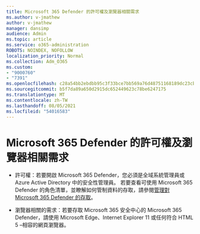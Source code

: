 ```yaml
---
title: Microsoft 365 Defender 的許可權及瀏覽器相關需求
ms.author: v-jmathew
author: v-jmathew
manager: dansimp
audience: Admin
ms.topic: article
ms.service: o365-administration
ROBOTS: NOINDEX, NOFOLLOW
localization_priority: Normal
ms.collection: Adm_O365
ms.custom:
- "9000760"
- "7391"
ms.openlocfilehash: c28a54bb2ebdbb95c3f33bce7bb569a76d48751168189dc23cbc37390d95613f
ms.sourcegitcommit: b5f7da89a650d2915dc652449623c78be6247175
ms.translationtype: MT
ms.contentlocale: zh-TW
ms.lasthandoff: 08/05/2021
ms.locfileid: "54016583"
---
```

# <a name="permissions-and-browser-related-requirements-for-microsoft-365-defender"></a>Microsoft 365 Defender 的許可權及瀏覽器相關需求

- 許可權：若要開啟 Microsoft 365 Defender，您必須是全域系統管理員或 Azure Active Directory 中的安全性管理員。 若要查看可使用 Microsoft 365 Defender 的角色清單，並瞭解如何管制資料的存取，請參閱[管理對 Microsoft 365 Defender 的存取](https://go.microsoft.com/fwlink/?linkid=2143626)。

- 瀏覽器相關的需求：若要存取 Microsoft 365 安全中心的 Microsoft 365 Defender，請使用 Microsoft Edge、Internet Explorer 11 或任何符合 HTML 5 –相容的網頁瀏覽器。
